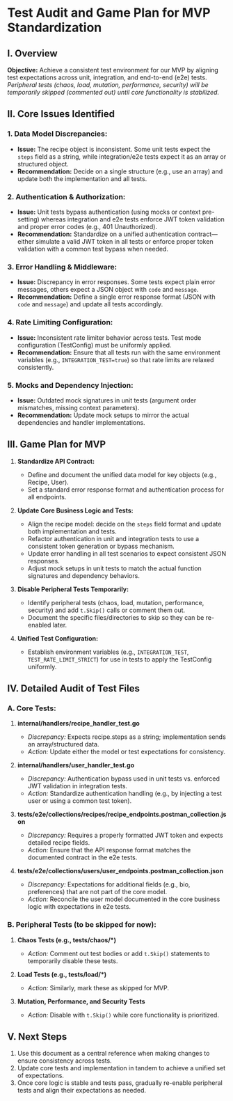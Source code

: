 # Test Audit and Game Plan for MVP Standardization

## I. Overview

**Objective:** Achieve a consistent test environment for our MVP by aligning test expectations across unit, integration, and end-to-end (e2e) tests. *Peripheral tests (chaos, load, mutation, performance, security) will be temporarily skipped (commented out) until core functionality is stabilized.*

## II. Core Issues Identified

### 1. Data Model Discrepancies:
- **Issue:** The recipe object is inconsistent. Some unit tests expect the `steps` field as a string, while integration/e2e tests expect it as an array or structured object.
- **Recommendation:** Decide on a single structure (e.g., use an array) and update both the implementation and all tests.

### 2. Authentication & Authorization:
- **Issue:** Unit tests bypass authentication (using mocks or context pre-setting) whereas integration and e2e tests enforce JWT token validation and proper error codes (e.g., 401 Unauthorized).
- **Recommendation:** Standardize on a unified authentication contract—either simulate a valid JWT token in all tests or enforce proper token validation with a common test bypass when needed.

### 3. Error Handling & Middleware:
- **Issue:** Discrepancy in error responses. Some tests expect plain error messages, others expect a JSON object with `code` and `message`.
- **Recommendation:** Define a single error response format (JSON with `code` and `message`) and update all tests accordingly.

### 4. Rate Limiting Configuration:
- **Issue:** Inconsistent rate limiter behavior across tests. Test mode configuration (TestConfig) must be uniformly applied.
- **Recommendation:** Ensure that all tests run with the same environment variables (e.g., `INTEGRATION_TEST=true`) so that rate limits are relaxed consistently.

### 5. Mocks and Dependency Injection:
- **Issue:** Outdated mock signatures in unit tests (argument order mismatches, missing context parameters).
- **Recommendation:** Update mock setups to mirror the actual dependencies and handler implementations.

## III. Game Plan for MVP

1. **Standardize API Contract:**
   - Define and document the unified data model for key objects (e.g., Recipe, User).
   - Set a standard error response format and authentication process for all endpoints.

2. **Update Core Business Logic and Tests:**
   - Align the recipe model: decide on the `steps` field format and update both implementation and tests.
   - Refactor authentication in unit and integration tests to use a consistent token generation or bypass mechanism.
   - Update error handling in all test scenarios to expect consistent JSON responses.
   - Adjust mock setups in unit tests to match the actual function signatures and dependency behaviors.

3. **Disable Peripheral Tests Temporarily:**
   - Identify peripheral tests (chaos, load, mutation, performance, security) and add `t.Skip()` calls or comment them out.
   - Document the specific files/directories to skip so they can be re-enabled later.

4. **Unified Test Configuration:**
   - Establish environment variables (e.g., `INTEGRATION_TEST`, `TEST_RATE_LIMIT_STRICT`) for use in tests to apply the TestConfig uniformly.

## IV. Detailed Audit of Test Files

### A. Core Tests:
1. **internal/handlers/recipe_handler_test.go**
   - *Discrepancy:* Expects recipe.steps as a string; implementation sends an array/structured data.
   - *Action:* Update either the model or test expectations for consistency.

2. **internal/handlers/user_handler_test.go**
   - *Discrepancy:* Authentication bypass used in unit tests vs. enforced JWT validation in integration tests.
   - *Action:* Standardize authentication handling (e.g., by injecting a test user or using a common test token).

3. **tests/e2e/collections/recipes/recipe_endpoints.postman_collection.json**
   - *Discrepancy:* Requires a properly formatted JWT token and expects detailed recipe fields.
   - *Action:* Ensure that the API response format matches the documented contract in the e2e tests.

4. **tests/e2e/collections/users/user_endpoints.postman_collection.json**
   - *Discrepancy:* Expectations for additional fields (e.g., bio, preferences) that are not part of the core model.
   - *Action:* Reconcile the user model documented in the core business logic with expectations in e2e tests.

### B. Peripheral Tests (to be skipped for now):
1. **Chaos Tests (e.g., tests/chaos/*)**
   - *Action:* Comment out test bodies or add `t.Skip()` statements to temporarily disable these tests.

2. **Load Tests (e.g., tests/load/*)**
   - *Action:* Similarly, mark these as skipped for MVP.

3. **Mutation, Performance, and Security Tests**
   - *Action:* Disable with `t.Skip()` while core functionality is prioritized.

## V. Next Steps

1. Use this document as a central reference when making changes to ensure consistency across tests.
2. Update core tests and implementation in tandem to achieve a unified set of expectations.
3. Once core logic is stable and tests pass, gradually re-enable peripheral tests and align their expectations as needed. 



